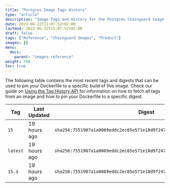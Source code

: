 ```yaml
---
title: "Postgres Image Tags History"
type: "article"
description: "Image Tags and History for the Postgres Chainguard Image"
date: 2023-06-22T11:07:52+02:00
lastmod: 2023-06-22T11:07:52+02:00
draft: false
tags: ["Reference", "Chainguard Images", "Product"]
images: []
menu:
  docs:
    parent: "images-reference"
weight: 700
toc: true
---
```


The following table contains the most recent tags and digests that can be used to pin your Dockerfile to a specific build of this image. Check our guide on [Using the Tag History API](/chainguard/chainguard-images/using-the-tag-history-api/) for information on how to fetch all tags from an image and how to pin your Dockerfile to a specific digest.

| Tag      | Last Updated | Digest                                                                    |
|----------|--------------|---------------------------------------------------------------------------|
| `15`     | 19 hours ago | `sha256:7551907a1a0069eddc2ec05e571e18d9f247d9276c224d72b89599e1ddfcacee` |
| `latest` | 19 hours ago | `sha256:7551907a1a0069eddc2ec05e571e18d9f247d9276c224d72b89599e1ddfcacee` |
| `15.3`   | 19 hours ago | `sha256:7551907a1a0069eddc2ec05e571e18d9f247d9276c224d72b89599e1ddfcacee` |
